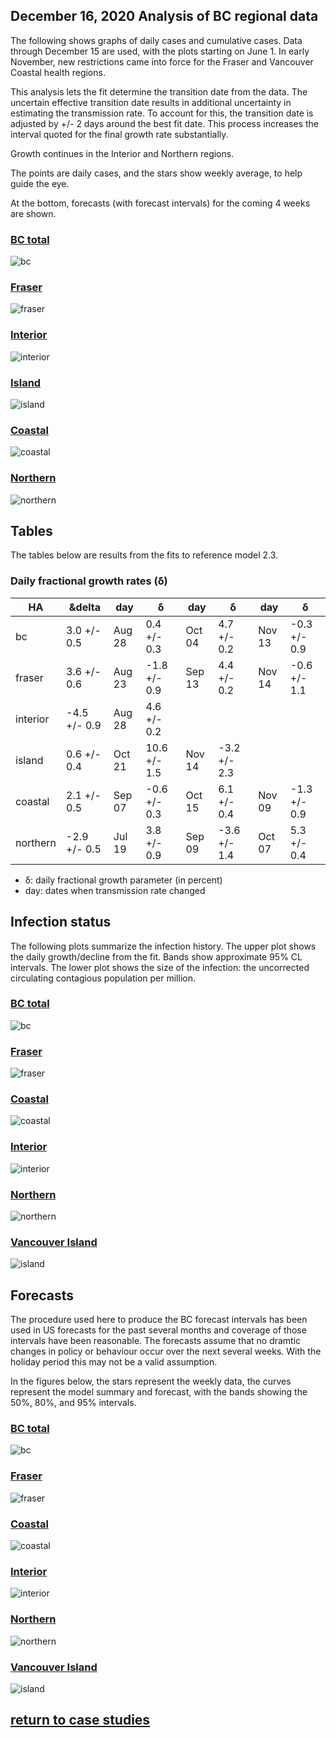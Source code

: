 ## December 16, 2020 Analysis of BC regional data

The following shows graphs of daily cases and cumulative cases. Data through December 15 are used,
with the plots starting on June 1.
In early November, new restrictions came into force for the Fraser and Vancouver Coastal health regions.

This analysis lets the fit determine the transition date from the data.
The uncertain effective transition date results in additional uncertainty in estimating the transmission rate.
To account for this, the transition date is adjusted by +/- 2 days around the best fit date.
This process increases the interval quoted for the final growth rate substantially.

Growth continues in the Interior and Northern regions.

The points are daily cases, and the stars show weekly average, to help guide the eye.

At the bottom, forecasts (with forecast intervals) for the coming 4 weeks are shown. 

### [BC total](img/bc_2_3_1216.pdf)

![bc](img/bc_2_3_1216.png)

### [Fraser](img/fraser_2_3_1216.pdf)

![fraser](img/fraser_2_3_1216.png)

### [Interior](img/interior_2_3_1216.pdf)

![interior](img/interior_2_3_1216.png)

### [Island](img/island_2_3_1216.pdf)

![island](img/island_2_3_1216.png)

### [Coastal](img/coastal_2_3_1216.pdf)

![coastal](img/coastal_2_3_1216.png)

### [Northern](img/northern_2_3_1216.pdf)

![northern](img/northern_2_3_1216.png)

## Tables

The tables below are results from the fits to reference model 2.3.

### Daily fractional growth rates (&delta;)

HA| &delta | day | &delta; | day | &delta; | day | &delta;
---|---|---|---|---|---|---|---
bc| 3.0 +/-  0.5|Aug 28| 0.4 +/-  0.3|Oct 04| 4.7 +/-  0.2|Nov 13|-0.3 +/-  0.9
fraser| 3.6 +/-  0.6|Aug 23|-1.8 +/-  0.9|Sep 13| 4.4 +/-  0.2|Nov 14|-0.6 +/-  1.1
interior|-4.5 +/-  0.9|Aug 28| 4.6 +/-  0.2
island| 0.6 +/-  0.4|Oct 21| 10.6 +/-  1.5|Nov 14|-3.2 +/-  2.3
coastal| 2.1 +/-  0.5|Sep 07|-0.6 +/-  0.3|Oct 15| 6.1 +/-  0.4|Nov 09|-1.3 +/-  0.9
northern|-2.9 +/-  0.5|Jul 19| 3.8 +/-  0.9|Sep 09|-3.6 +/-  1.4|Oct 07| 5.3 +/-  0.4

* &delta;: daily fractional growth parameter (in percent)
* day: dates when transmission rate changed

## Infection status

The following plots summarize the infection history.
The upper plot shows the daily growth/decline from the fit. Bands show approximate 95% CL intervals.
The lower plot shows the size of the infection: the uncorrected circulating contagious population per
million.

### [BC total](img/bc-summary.pdf)

![bc](img/bc-summary.png)

### [Fraser](img/fraser-summary.pdf)

![fraser](img/fraser-summary.png)

### [Coastal](img/coastal-summary.pdf)

![coastal](img/coastal-summary.png)

### [Interior](img/interior-summary.pdf)

![interior](img/interior-summary.png)

### [Northern](img/northern-summary.pdf)

![northern](img/northern-summary.png)

### [Vancouver Island](img/island-summary.pdf)

![island](img/island-summary.png)

## Forecasts

The procedure used here to produce the BC forecast intervals has
been used in US forecasts for the past several months and coverage of those intervals have been reasonable.
The forecasts assume that no dramtic changes in policy or behaviour occur over the next several weeks.
With the holiday period this may not be a valid assumption.

In the figures below, the stars represent the weekly data,
the curves represent the model summary and forecast,
with the bands showing the 50%, 80%, and 95% intervals.

### [BC total](img/bc-forecast.pdf)

![bc](img/bc-forecast.png)

### [Fraser](img/fraser-forecast.pdf)

![fraser](img/fraser-forecast.png)

### [Coastal](img/coastal-forecast.pdf)

![coastal](img/coastal-forecast.png)

### [Interior](img/interior-forecast.pdf)

![interior](img/interior-forecast.png)

### [Northern](img/northern-forecast.pdf)

![northern](img/northern-forecast.png)

### [Vancouver Island](img/island-forecast.pdf)

![island](img/island-forecast.png)

## [return to case studies](../index.md)

